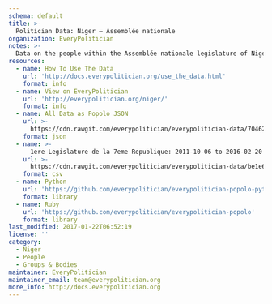 ```yaml
---
schema: default
title: >-
  Politician Data: Niger — Assemblée nationale
organization: EveryPolitician
notes: >-
  Data on the people within the Assemblée nationale legislature of Niger.
resources:
  - name: How To Use The Data
    url: 'http://docs.everypolitician.org/use_the_data.html'
    format: info
  - name: View on EveryPolitician
    url: 'http://everypolitician.org/niger/'
    format: info
  - name: All Data as Popolo JSON
    url: >-
      https://cdn.rawgit.com/everypolitician/everypolitician-data/70462461f81424b7b171ec1be139e3b8ce8e11a7/data/Niger/Assembly/ep-popolo-v1.0.json
    format: json
  - name: >-
      1ere Legislature de la 7eme Republique: 2011-10-06 to 2016-02-20
    url: >-
      https://cdn.rawgit.com/everypolitician/everypolitician-data/be1e6cbace4bbd2c8e4f05099a64ab1a46057017/data/Niger/Assembly/term-7.1.csv
    format: csv
  - name: Python
    url: 'https://github.com/everypolitician/everypolitician-popolo-python'
    format: library
  - name: Ruby
    url: 'https://github.com/everypolitician/everypolitician-popolo'
    format: library
last_modified: 2017-01-22T06:52:19
license: ''
category:
  - Niger
  - People
  - Groups & Bodies
maintainer: EveryPolitician
maintainer_email: team@everypolitician.org
more_info: http://docs.everypolitician.org
---
```

